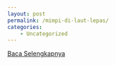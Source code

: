```yaml
---
layout: post
permalink: /mimpi-di-laut-lepas/
categories:
    - Uncategorized
---
```


[Baca Selengkapnya](/02)